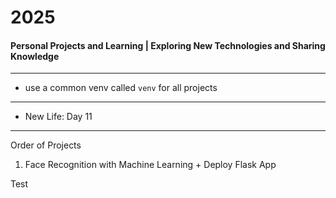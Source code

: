 # 2025
#### Personal Projects and Learning | Exploring New Technologies and Sharing Knowledge

---

- use a common venv called `venv` for all projects

--- 

- New Life: Day 11

---
Order of Projects

1. Face Recognition with Machine Learning + Deploy Flask App


Test
